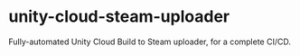 # unity-cloud-steam-uploader
Fully-automated Unity Cloud Build to Steam uploader, for a complete CI/CD.
